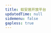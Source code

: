 ```yaml
---
title: 蚁安居开放平台
updatedTime: null
sidemenu: false
gapless: true
---
```


<code src="./home/index.tsx" inline />
